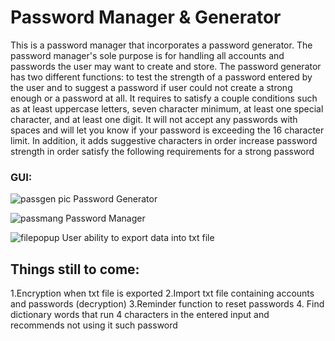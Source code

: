 # Password Manager & Generator
This is a password manager that incorporates a password generator. The password manager's sole purpose is for handling all accounts and passwords the user may want to create and store. The password generator has two different functions: to test the strength of a password entered by the user and to suggest a password if user could not create a strong enough or a password at all. It requires to satisfy a couple conditions such as at least uppercase letters, seven character minimum, at least one special character, and at least one digit. It will not accept any passwords with spaces and will let you know if your password is exceeding the 16 character limit. In addition, it adds suggestive characters in order increase password strength in order satisfy the following requirements for a strong password


### GUI:

![passgen pic](https://user-images.githubusercontent.com/20329150/28965697-391bdd2c-78c7-11e7-81f1-9fd49279077e.png)
Password Generator

![passmang](https://user-images.githubusercontent.com/20329150/29100458-834d59e2-7c60-11e7-8973-42ccb29057d9.png)
Password Manager

![filepopup](https://user-images.githubusercontent.com/20329150/29100815-006e69d2-7c63-11e7-945b-a9afe96401f5.png)
User ability to export data into txt file








## Things still to come: 
  1.Encryption when txt file is exported
  2.Import txt file containing accounts and passwords (decryption)
  3.Reminder function to reset passwords
  4. Find dictionary words that run 4 characters in the entered input and recommends not using it such password


